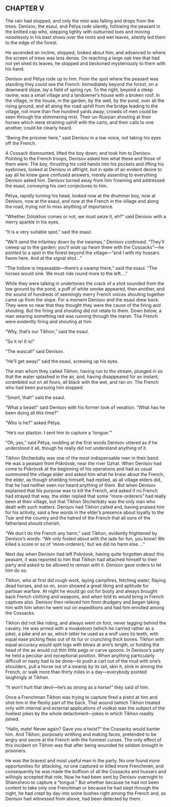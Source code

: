 ## CHAPTER V

The rain had stopped, and only the mist was falling and drops from
the trees. Denísov, the esaul, and Pétya rode silently, following the
peasant in the knitted cap who, stepping lightly with outturned toes
and moving noiselessly in his bast shoes over the roots and wet leaves,
silently led them to the edge of the forest.

He ascended an incline, stopped, looked about him, and advanced to where
the screen of trees was less dense. On reaching a large oak tree that
had not yet shed its leaves, he stopped and beckoned mysteriously to
them with his hand.

Denísov and Pétya rode up to him. From the spot where the peasant was
standing they could see the French. Immediately beyond the forest, on a
downward slope, lay a field of spring rye. To the right, beyond a steep
ravine, was a small village and a landowner’s house with a broken roof.
In the village, in the house, in the garden, by the well, by the pond,
over all the rising ground, and all along the road uphill from the
bridge leading to the village, not more than five hundred yards
away, crowds of men could be seen through the shimmering mist. Their
un-Russian shouting at their horses which were straining uphill with the
carts, and their calls to one another, could be clearly heard.

“Bwing the prisoner here,” said Denísov in a low voice, not taking his
eyes off the French.

A Cossack dismounted, lifted the boy down, and took him to Denísov.
Pointing to the French troops, Denísov asked him what these and those
of them were. The boy, thrusting his cold hands into his pockets and
lifting his eyebrows, looked at Denísov in affright, but in spite of
an evident desire to say all he knew gave confused answers, merely
assenting to everything Denísov asked him. Denísov turned away from him
frowning and addressed the esaul, conveying his own conjectures to him.

Pétya, rapidly turning his head, looked now at the drummer boy, now
at Denísov, now at the esaul, and now at the French in the village and
along the road, trying not to miss anything of importance.

“Whether Dólokhov comes or not, we must seize it, eh?” said Denísov with
a merry sparkle in his eyes.

“It is a very suitable spot,” said the esaul.

“We’ll send the infantwy down by the swamps,” Denísov continued.
“They’ll cweep up to the garden; you’ll wide up fwom there with the
Cossacks”—he pointed to a spot in the forest beyond the village—“and I
with my hussars fwom here. And at the signal shot...”

“The hollow is impassable—there’s a swamp there,” said the esaul. “The
horses would sink. We must ride round more to the left....”

While they were talking in undertones the crack of a shot sounded
from the low ground by the pond, a puff of white smoke appeared, then
another, and the sound of hundreds of seemingly merry French voices
shouting together came up from the slope. For a moment Denísov and the
esaul drew back. They were so near that they thought they were the cause
of the firing and shouting. But the firing and shouting did not relate
to them. Down below, a man wearing something red was running through the
marsh. The French were evidently firing and shouting at him.

“Why, that’s our Tíkhon,” said the esaul.

“So it is! It is!”

“The wascal!” said Denísov.

“He’ll get away!” said the esaul, screwing up his eyes.

The man whom they called Tíkhon, having run to the stream, plunged in
so that the water splashed in the air, and, having disappeared for an
instant, scrambled out on all fours, all black with the wet, and ran on.
The French who had been pursuing him stopped.

“Smart, that!” said the esaul.

“What a beast!” said Denísov with his former look of vexation. “What has
he been doing all this time?”

“Who is he?” asked Pétya.

“He’s our plastún. I sent him to capture a ‘tongue.’”

“Oh, yes,” said Pétya, nodding at the first words Denísov uttered as if
he understood it all, though he really did not understand anything of
it.

Tíkhon Shcherbáty was one of the most indispensable men in their band.
He was a peasant from Pokróvsk, near the river Gzhat. When Denísov had
come to Pokróvsk at the beginning of his operations and had as usual
summoned the village elder and asked him what he knew about the French,
the elder, as though shielding himself, had replied, as all village
elders did, that he had neither seen nor heard anything of them. But
when Denísov explained that his purpose was to kill the French, and
asked if no French had strayed that way, the elder replied that some
“more-orderers” had really been at their village, but that Tíkhon
Shcherbáty was the only man who dealt with such matters. Denísov had
Tíkhon called and, having praised him for his activity, said a few words
in the elder’s presence about loyalty to the Tsar and the country and
the hatred of the French that all sons of the fatherland should cherish.

“We don’t do the French any harm,” said Tíkhon, evidently frightened by
Denísov’s words. “We only fooled about with the lads for fun, you know!
We killed a score or so of ‘more-orderers,’ but we did no harm else....”

Next day when Denísov had left Pokróvsk, having quite forgotten about
this peasant, it was reported to him that Tíkhon had attached himself
to their party and asked to be allowed to remain with it. Denísov gave
orders to let him do so.

Tíkhon, who at first did rough work, laying campfires, fetching water,
flaying dead horses, and so on, soon showed a great liking and aptitude
for partisan warfare. At night he would go out for booty and always
brought back French clothing and weapons, and when told to would bring
in French captives also. Denísov then relieved him from drudgery and
began taking him with him when he went out on expeditions and had him
enrolled among the Cossacks.

Tíkhon did not like riding, and always went on foot, never lagging
behind the cavalry. He was armed with a musketoon (which he carried
rather as a joke), a pike and an ax, which latter he used as a wolf uses
its teeth, with equal ease picking fleas out of its fur or crunching
thick bones. Tíkhon with equal accuracy would split logs with blows at
arm’s length, or holding the head of the ax would cut thin little pegs
or carve spoons. In Denísov’s party he held a peculiar and exceptional
position. When anything particularly difficult or nasty had to be
done—to push a cart out of the mud with one’s shoulders, pull a horse
out of a swamp by its tail, skin it, slink in among the French, or walk
more than thirty miles in a day—everybody pointed laughingly at Tíkhon.

“It won’t hurt that devil—he’s as strong as a horse!” they said of him.

Once a Frenchman Tíkhon was trying to capture fired a pistol at him
and shot him in the fleshy part of the back. That wound (which Tíkhon
treated only with internal and external applications of vodka) was the
subject of the liveliest jokes by the whole detachment—jokes in which
Tíkhon readily joined.

“Hallo, mate! Never again? Gave you a twist?” the Cossacks would banter
him. And Tíkhon, purposely writhing and making faces, pretended to be
angry and swore at the French with the funniest curses. The only effect
of this incident on Tíkhon was that after being wounded he seldom
brought in prisoners.

He was the bravest and most useful man in the party. No one found more
opportunities for attacking, no one captured or killed more Frenchmen,
and consequently he was made the buffoon of all the Cossacks and hussars
and willingly accepted that role. Now he had been sent by Denísov
overnight to Shámshevo to capture a “tongue.” But whether because he
had not been content to take only one Frenchman or because he had slept
through the night, he had crept by day into some bushes right among the
French and, as Denísov had witnessed from above, had been detected by
them.





